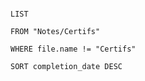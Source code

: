 ```dataview

LIST

FROM "Notes/Certifs"

WHERE file.name != "Certifs"

SORT completion_date DESC

```
